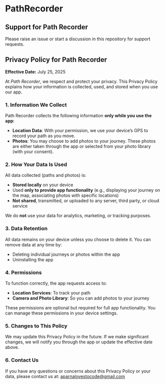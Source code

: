 # PathRecorder

## **Support for Path Recorder**

Please raise an issue or start a discussion in this repository for support requests.

## **Privacy Policy for Path Recorder**

**Effective Date:** July 25, 2025

At *Path Recorder*, we respect and protect your privacy. This Privacy Policy explains how your information is collected, used, and stored when you use our app.

### **1. Information We Collect**

Path Recorder collects the following information **only while you use the app**:

* **Location Data**: With your permission, we use your device’s GPS to record your path as you move.
* **Photos**: You may choose to add photos to your journey. These photos are either taken through the app or selected from your photo library (with your consent).

### **2. How Your Data Is Used**

All data collected (paths and photos) is:

* **Stored locally** on your device
* Used **only to provide app functionality** (e.g., displaying your journey on the map, associating photos with specific locations)
* **Not shared**, transmitted, or uploaded to any server, third party, or cloud service

We do **not** use your data for analytics, marketing, or tracking purposes.

### **3. Data Retention**

All data remains on your device unless you choose to delete it. You can remove data at any time by:

* Deleting individual journeys or photos within the app
* Uninstalling the app

### **4. Permissions**

To function correctly, the app requests access to:

* **Location Services**: To track your path
* **Camera and Photo Library**: So you can add photos to your journey

These permissions are optional but required for full app functionality. You can manage these permissions in your device settings.

### **5. Changes to This Policy**

We may update this Privacy Policy in the future. If we make significant changes, we will notify you through the app or update the effective date above.

### **6. Contact Us**

If you have any questions or concerns about this Privacy Policy or your data, please contact us at:
aparnalovestocode@gmail.com
